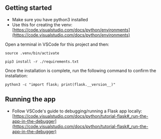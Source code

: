 
## Getting started

- Make sure you have python3 installed
- Use this for creating the venv: [https://code.visualstudio.com/docs/python/environments](https://code.visualstudio.com/docs/python/environments)

Open a terminal in VSCode for this project and then:

```
source .venv/bin/activate
```

```
pip3 install -r ./requirements.txt
```

Once the installation is complete, run the following command to confirm the installation:

```
python3 -c "import flask; print(flask.__version__)"
```

## Running the app

- Follow VSCode's guide to debugging/running a Flask app locally: [https://code.visualstudio.com/docs/python/tutorial-flask#_run-the-app-in-the-debugger](https://code.visualstudio.com/docs/python/tutorial-flask#_run-the-app-in-the-debugger)

